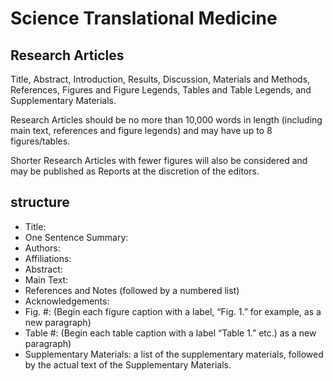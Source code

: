 # Science Translational Medicine


## Research Articles 

Title, Abstract, Introduction, Results, Discussion, Materials and Methods, References, Figures and Figure Legends, Tables and Table Legends, and Supplementary Materials.

Research Articles should be no more than 10,000 words in length (including main text, references and figure legends) and may have up to 8 figures/tables.

Shorter Research Articles with fewer figures will also be considered and may be published as Reports at the discretion of the editors.

## structure

+ Title:
+ One Sentence Summary:
+ Authors:
+ Affiliations:
+ Abstract:
+ Main Text:
+ References and Notes (followed by a numbered list)
+ Acknowledgements:
+ Fig. #: (Begin each figure caption with a label, “Fig. 1.” for example, as a new paragraph)
+ Table #: (Begin each table caption with a label “Table 1.” etc.) as a new paragraph)
+ Supplementary Materials: a list of the supplementary materials, followed by the actual text of the Supplementary Materials.
